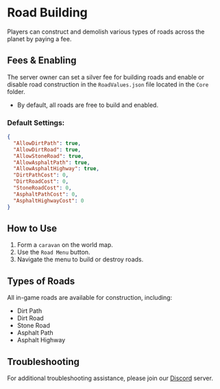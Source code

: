 # Road Building

Players can construct and demolish various types of roads across the planet by paying a fee.

## Fees & Enabling

The server owner can set a silver fee for building roads and enable or disable road construction in the `RoadValues.json` file located in the `Core` folder.

* By default, all roads are free to build and enabled.

### Default Settings:
```json
{
  "AllowDirtPath": true,
  "AllowDirtRoad": true,
  "AllowStoneRoad": true,
  "AllowAsphaltPath": true,
  "AllowAsphaltHighway": true,
  "DirtPathCost": 0,
  "DirtRoadCost": 0,
  "StoneRoadCost": 0,
  "AsphaltPathCost": 0,
  "AsphaltHighwayCost": 0
}
```

## How to Use

1. Form a `caravan` on the world map.
2. Use the `Road Menu` button.
3. Navigate the menu to build or destroy roads.

## Types of Roads

All in-game roads are available for construction, including:

* Dirt Path
* Dirt Road
* Stone Road
* Asphalt Path
* Asphalt Highway
## Troubleshooting

For additional troubleshooting assistance, please join our [Discord](https://discord.gg/yUF2ec8Vt8) server.
